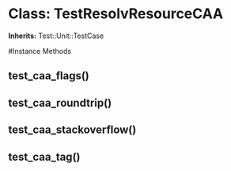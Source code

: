 # Class: TestResolvResourceCAA
**Inherits:** Test::Unit::TestCase
    




#Instance Methods
## test_caa_flags() [](#method-i-test_caa_flags)

## test_caa_roundtrip() [](#method-i-test_caa_roundtrip)

## test_caa_stackoverflow() [](#method-i-test_caa_stackoverflow)

## test_caa_tag() [](#method-i-test_caa_tag)

